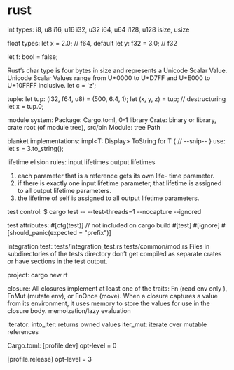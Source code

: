 # rust

int types:
i8, u8
i16, u16
i32, u32
i64, u64
i128, u128
isize, usize

float types:
let x = 2.0; // f64, default
let y: f32 = 3.0; // f32

let f: bool = false;

Rust’s char type is four bytes in size and represents a Unicode Scalar Value.
Unicode Scalar Values range from U+0000 to U+D7FF and U+E000 to U+10FFFF inclusive.
let c = 'z';

tuple:
let tup: (i32, f64, u8) = (500, 6.4, 1);
let (x, y, z) = tup; // destructuring
let x = tup.0;

module system:
Package: Cargo.toml, 0-1 library
Crate: binary or library, crate root (of module tree), src/bin
Module: tree
Path

blanket implementations:
impl<T: Display> ToString for T {
    // --snip--
}
use:
let s = 3.to_string();

lifetime elision rules:
input lifetimes
output lifetimes
1) each parameter that is a reference gets its own life- time parameter.
2) if there is exactly one input lifetime parameter, that lifetime is assigned to all output lifetime parameters.
3) the lifetime of self is assigned to all output lifetime parameters.

test control:
$ cargo test -- --test-threads=1 --nocapture --ignored

test attributes:
#[cfg(test)] // not included on cargo build
#[test]
#[ignore]
#[should_panic(expected = "prefix")]

integration test:
tests/integration_test.rs
tests/common/mod.rs
    Files in subdirectories of the tests directory don’t get compiled as separate crates or have sections in the test output.

project:
cargo new rt

closure:
All closures implement at least one of the traits: Fn (read env only ), FnMut (mutate env), or FnOnce (move).
When a closure captures a value from its environment, it uses memory to store the values for use in the closure body.
memoization/lazy evaluation

iterator:
into_iter: returns owned values
iter_mut: iterate over mutable references

Cargo.toml:
[profile.dev]
opt-level = 0

[profile.release]
opt-level = 3


